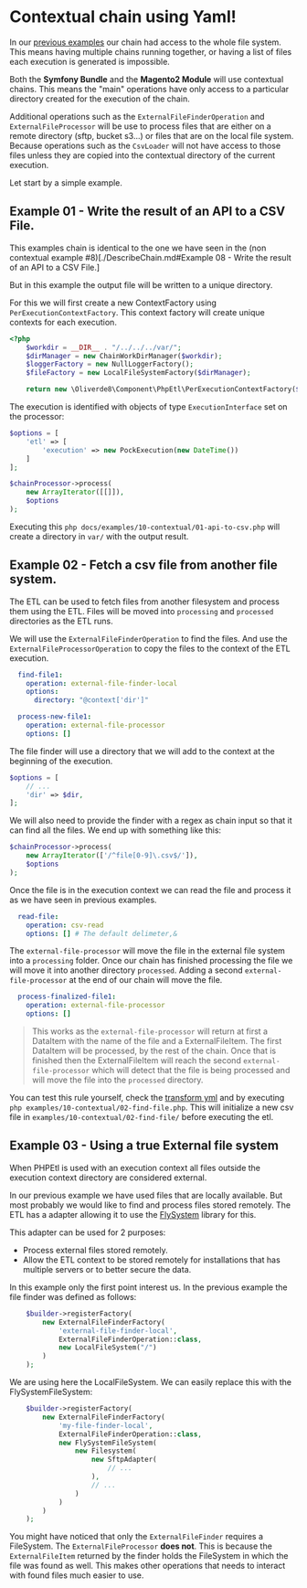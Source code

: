 # Contextual chain using Yaml!

In our [previous examples](./DescribeChain.md) our chain had access to the whole file system. This means having
multiple chains running together, or having a list of files each execution is generated is impossible. 

Both the **Symfony Bundle** and the **Magento2 Module** will use contextual chains. This means the "main" operations
have only access to a particular directory created for the execution of the chain. 

Additional operations such as the `ExternalFileFinderOperation` and `ExternalFileProcessor` will be use to process
files that are either on a remote directory (sftp, bucket s3...) or files that are on the local file system. Because 
operations such as the `CsvLoader` will not have access to those files unless they are copied into the contextual 
directory of the current execution. 

Let start by a simple example. 

## Example 01 - Write the result of an API to a CSV File. 

This examples chain is identical to the one we have seen in the (non contextual example #8)[./DescribeChain.md#Example 08 - Write the result of an API to a CSV File.]

But in this example the output file will be written to a unique directory. 

For this we will first create a new ContextFactory using `PerExecutionContextFactory`. This context factory will
create unique contexts for each execution. 

```php
<?php
    $workdir = __DIR__ . "/../../../var/";
    $dirManager = new ChainWorkDirManager($workdir);
    $loggerFactory = new NullLoggerFactory();
    $fileFactory = new LocalFileSystemFactory($dirManager);

    return new \Oliverde8\Component\PhpEtl\PerExecutionContextFactory($dirManager, $fileFactory, $loggerFactory);
```

The execution is identified with objects of type `ExecutionInterface` set on the processor: 

```php
$options = [
    'etl' => [
        'execution' => new PockExecution(new DateTime())
    ]
];

$chainProcessor->process(
    new ArrayIterator([[]]),
    $options
);
```

Executing this  `php docs/examples/10-contextual/01-api-to-csv.php` will create a directory in `var/` with the output result. 

## Example 02 - Fetch a csv file from another file system. 

The ETL can be used to fetch files from another filesystem and process them using the ETL. Files will be moved into 
`processing` and `processed` directories as the ETL runs. 

We will use the `ExternalFileFinderOperation` to find the files. And use the `ExternalFileProcessorOperation` to copy 
the files to the context of the ETL execution. 

```yaml
  find-file1:
    operation: external-file-finder-local
    options:
      directory: "@context['dir']"

  process-new-file1:
    operation: external-file-processor
    options: []
```

The file finder will use a directory that we will add to the context at the beginning of the execution. 

```php
$options = [
    // ...
    'dir' => $dir,
];
```

We will also need to provide the finder with a regex as chain input so that it can find all the files. 
We end up with something like this: 

```php
$chainProcessor->process(
    new ArrayIterator(['/^file[0-9]\.csv$/']),
    $options
);
```

Once the file is in the execution context we can read the file and process it as we have seen in previous examples. 

```yaml
  read-file:
    operation: csv-read
    options: [] # The default delimeter,&
```

The `external-file-processor` will move the file in the external file system into a `processing` folder. Once 
our chain has finished processing the file we will move it into another directory `processed`. Adding a second
`external-file-processor` at the end of our chain will move the file.

```yaml
  process-finalized-file1:
    operation: external-file-processor
    options: []
```

> This works as the `external-file-processor` will return at first a DataItem with the name of the file and a 
> ExternalFileItem. The first DataItem will be processed, by the rest of the chain. Once that is finished then the 
> ExternalFileItem will reach the second `external-file-processor` which will detect that the file is being processed
> and will move the file into the `processed` directory.

You can test this rule yourself, check the [transform yml](examples/10-contextual/02-find-file.yml)
and by executing `php examples/10-contextual/02-find-file.php`. This will initialize a new csv file in 
`examples/10-contextual/02-find-file/` before executing the etl. 

## Example 03 - Using a true External file system

When PHPEtl is used with an execution context all files outside the execution context directory are considered external.

In our previous example we have used files that are locally available. But most probably we would like to find and
process files stored remotely. The ETL has a adapter allowing it to use the [FlySystem](https://flysystem.thephpleague.com/docs/)
library for this. 

This adapter can be used for 2 purposes:
- Process external files stored remotely.
- Allow the ETL context to be stored remotely for installations that has multiple servers or to better secure the data. 

In this example only the first point interest us. In the previous example the file finder was defined as follows:
```php
    $builder->registerFactory(
        new ExternalFileFinderFactory(
            'external-file-finder-local', 
            ExternalFileFinderOperation::class, 
            new LocalFileSystem("/")
        )
    );
```

We are using here the LocalFileSystem. We can easily replace this with the FlySystemFileSystem:

```php
    $builder->registerFactory(
        new ExternalFileFinderFactory(
            'my-file-finder-local', 
            ExternalFileFinderOperation::class, 
            new FlySystemFileSystem(
                new Filesystem(
                    new SftpAdapter(
                        // ...
                    ),
                    // ...
                )
            )
        )
    );
```

You might have noticed that only the `ExternalFileFinder` requires a FileSystem. The `ExternalFileProcessor` **does not**. 
This is because the `ExternalFileItem` returned by the finder holds the FileSystem in which the file was found as well.
This makes other operations that needs to interact with found files much easier to use. 
